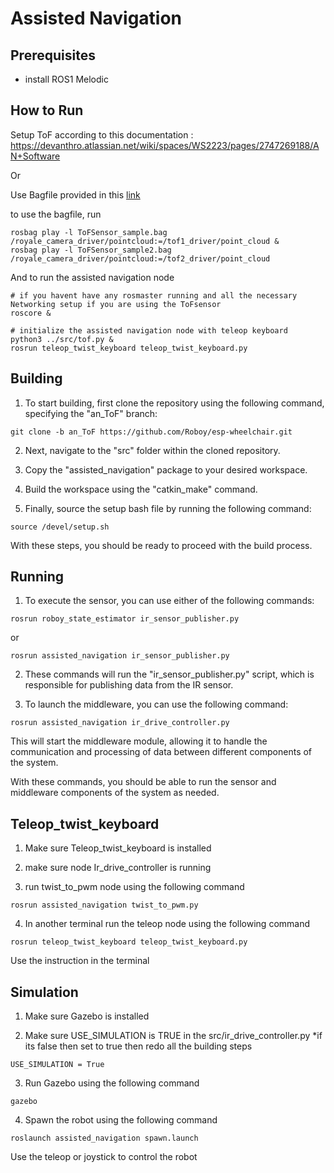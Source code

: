 # Assisted Navigation

## Prerequisites
- install ROS1 Melodic  

## How to Run 
Setup ToF according to this documentation : https://devanthro.atlassian.net/wiki/spaces/WS2223/pages/2747269188/AN+Software

Or 

Use Bagfile provided in this [link](https://drive.google.com/drive/folders/15IJ5Bk0Abo6tRJbfVam8PI72EpSFbLXI?usp=sharing)

to use the bagfile, run 
```
rosbag play -l ToFSensor_sample.bag /royale_camera_driver/pointcloud:=/tof1_driver/point_cloud &
rosbag play -l ToFSensor_sample2.bag /royale_camera_driver/pointcloud:=/tof2_driver/point_cloud
```

And to run the assisted navigation node
```
# if you havent have any rosmaster running and all the necessary Networking setup if you are using the ToFsensor
roscore &

# initialize the assisted navigation node with teleop keyboard 
python3 ../src/tof.py & 
rosrun teleop_twist_keyboard teleop_twist_keyboard.py

```

## Building
1. To start building, first clone the repository using the following command, specifying the "an_ToF" branch:

```
git clone -b an_ToF https://github.com/Roboy/esp-wheelchair.git
```
2. Next, navigate to the "src" folder within the cloned repository.

3. Copy the "assisted_navigation" package to your desired workspace.

4. Build the workspace using the "catkin_make" command.

5. Finally, source the setup bash file by running the following command:
```
source /devel/setup.sh
```

With these steps, you should be ready to proceed with the build process.

## Running
1. To execute the sensor, you can use either of the following commands:

```
rosrun roboy_state_estimator ir_sensor_publisher.py
```
or 

```
rosrun assisted_navigation ir_sensor_publisher.py
```

2. These commands will run the "ir_sensor_publisher.py" script, which is responsible for publishing data from the IR sensor.

3. To launch the middleware, you can use the following command:

```
rosrun assisted_navigation ir_drive_controller.py
```
This will start the middleware module, allowing it to handle the communication and processing of data between different components of the system.

With these commands, you should be able to run the sensor and middleware components of the system as needed.

## Teleop_twist_keyboard
1. Make sure Teleop_twist_keyboard is installed

2. make sure node Ir_drive_controller is running


3. run twist_to_pwm node using the following command 
```
rosrun assisted_navigation twist_to_pwm.py
```

4. In another terminal run the teleop node using the following command 

```
rosrun teleop_twist_keyboard teleop_twist_keyboard.py
```

Use the instruction in the terminal

## Simulation
1. Make sure Gazebo is installed

2. Make sure USE_SIMULATION is TRUE in the src/ir_drive_controller.py 
*if its false then set to true then redo all the building steps

```
USE_SIMULATION = True 
```

3. Run Gazebo using the following command
```
gazebo
```
4. Spawn the robot using the following command

```
roslaunch assisted_navigation spawn.launch
```

Use the teleop or joystick to control the robot

 

